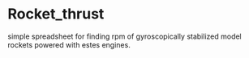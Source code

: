 # Rocket_thrust
simple spreadsheet for finding rpm of gyroscopically stabilized model rockets powered with estes engines.

